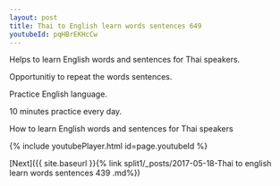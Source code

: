 ```yaml
---
layout: post
title: Thai to English learn words sentences 649 
youtubeId: pqHBrEKHcCw
---
```

 
 
Helps to learn English words and sentences for Thai speakers.

Opportunitiy to repeat the words sentences. 

Practice English language. 
 
10 minutes practice every day. 
 
How to learn English words and sentences for Thai speakers 
 
{% include youtubePlayer.html id=page.youtubeId %}
 
 
[Next]({{ site.baseurl }}{% link  split1/_posts/2017-05-18-Thai to english learn words sentences 439 .md%})
 
